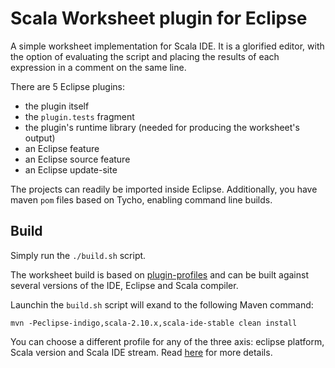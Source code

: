 Scala Worksheet plugin for Eclipse
==================================

A simple worksheet implementation for Scala IDE. It is a glorified editor, with
the option of evaluating the script and placing the results of each expression in
a comment on the same line.

There are 5 Eclipse plugins:

* the plugin itself
* the `plugin.tests` fragment
* the plugin's runtime library (needed for producing the worksheet's output)
* an Eclipse feature
* an Eclipse source feature
* an Eclipse update-site

The projects can readily be imported inside Eclipse. Additionally, you have maven `pom` files
based on Tycho, enabling command line builds.

## Build

Simply run the ``./build.sh`` script.

The worksheet build is based on
[plugin-profiles](https://github.com/scala-ide/plugin-profiles) and
can be built against several versions of the IDE, Eclipse and Scala
compiler.

Launchin the ``build.sh`` script will exand to the following Maven command:

```
mvn -Peclipse-indigo,scala-2.10.x,scala-ide-stable clean install
```

You can choose a different profile for any of the three axis: eclipse
platform, Scala version and Scala IDE stream. Read [here](https://github.com/scala-ide/scala-worksheet/wiki/Build-the-Worksheet)
for more details.
